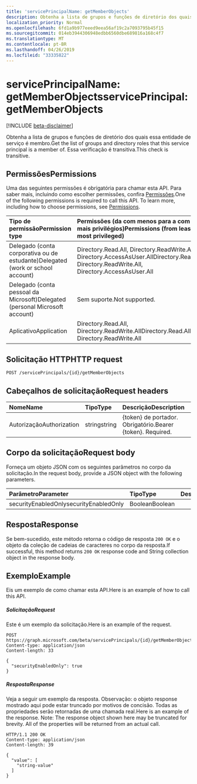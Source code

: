 ```yaml
---
title: 'servicePrincipalName: getMemberObjects'
description: Obtenha a lista de grupos e funções de diretório dos quais essa entidade de serviço é membro.  Essa verificação é transitiva.
localization_priority: Normal
ms.openlocfilehash: 6fd1a9b977eeed9eea56af19c2a7093795b45f15
ms.sourcegitcommit: 014eb3944306948edbb6560dbe689816a168c4f7
ms.translationtype: MT
ms.contentlocale: pt-BR
ms.lasthandoff: 04/26/2019
ms.locfileid: "33335822"
---
```

# <a name="serviceprincipal-getmemberobjects"></a><span data-ttu-id="8a50b-104">servicePrincipalName: getMemberObjects</span><span class="sxs-lookup"><span data-stu-id="8a50b-104">servicePrincipal: getMemberObjects</span></span>

[!INCLUDE [beta-disclaimer](../../includes/beta-disclaimer.md)]

<span data-ttu-id="8a50b-105">Obtenha a lista de grupos e funções de diretório dos quais essa entidade de serviço é membro.</span><span class="sxs-lookup"><span data-stu-id="8a50b-105">Get the list of groups and directory roles that this service principal is a member of.</span></span>  <span data-ttu-id="8a50b-106">Essa verificação é transitiva.</span><span class="sxs-lookup"><span data-stu-id="8a50b-106">This check is transitive.</span></span>

## <a name="permissions"></a><span data-ttu-id="8a50b-107">Permissões</span><span class="sxs-lookup"><span data-stu-id="8a50b-107">Permissions</span></span>
<span data-ttu-id="8a50b-p103">Uma das seguintes permissões é obrigatória para chamar esta API. Para saber mais, incluindo como escolher permissões, confira [Permissões](/graph/permissions-reference).</span><span class="sxs-lookup"><span data-stu-id="8a50b-p103">One of the following permissions is required to call this API. To learn more, including how to choose permissions, see [Permissions](/graph/permissions-reference).</span></span>

|<span data-ttu-id="8a50b-110">Tipo de permissão</span><span class="sxs-lookup"><span data-stu-id="8a50b-110">Permission type</span></span>      | <span data-ttu-id="8a50b-111">Permissões (da com menos para a com mais privilégios)</span><span class="sxs-lookup"><span data-stu-id="8a50b-111">Permissions (from least to most privileged)</span></span>              |
|:--------------------|:---------------------------------------------------------|
|<span data-ttu-id="8a50b-112">Delegado (conta corporativa ou de estudante)</span><span class="sxs-lookup"><span data-stu-id="8a50b-112">Delegated (work or school account)</span></span> | <span data-ttu-id="8a50b-113">Directory.Read.All, Directory.ReadWrite.All, Directory.AccessAsUser.All</span><span class="sxs-lookup"><span data-stu-id="8a50b-113">Directory.Read.All, Directory.ReadWrite.All, Directory.AccessAsUser.All</span></span>    |
|<span data-ttu-id="8a50b-114">Delegado (conta pessoal da Microsoft)</span><span class="sxs-lookup"><span data-stu-id="8a50b-114">Delegated (personal Microsoft account)</span></span> | <span data-ttu-id="8a50b-115">Sem suporte.</span><span class="sxs-lookup"><span data-stu-id="8a50b-115">Not supported.</span></span>    |
|<span data-ttu-id="8a50b-116">Aplicativo</span><span class="sxs-lookup"><span data-stu-id="8a50b-116">Application</span></span> | <span data-ttu-id="8a50b-117">Directory.Read.All, Directory.ReadWrite.All</span><span class="sxs-lookup"><span data-stu-id="8a50b-117">Directory.Read.All, Directory.ReadWrite.All</span></span> |

## <a name="http-request"></a><span data-ttu-id="8a50b-118">Solicitação HTTP</span><span class="sxs-lookup"><span data-stu-id="8a50b-118">HTTP request</span></span>
<!-- { "blockType": "ignored" } -->
```http
POST /servicePrincipals/{id}/getMemberObjects

```
## <a name="request-headers"></a><span data-ttu-id="8a50b-119">Cabeçalhos de solicitação</span><span class="sxs-lookup"><span data-stu-id="8a50b-119">Request headers</span></span>
| <span data-ttu-id="8a50b-120">Nome</span><span class="sxs-lookup"><span data-stu-id="8a50b-120">Name</span></span>       | <span data-ttu-id="8a50b-121">Tipo</span><span class="sxs-lookup"><span data-stu-id="8a50b-121">Type</span></span> | <span data-ttu-id="8a50b-122">Descrição</span><span class="sxs-lookup"><span data-stu-id="8a50b-122">Description</span></span>|
|:---------------|:--------|:----------|
| <span data-ttu-id="8a50b-123">Autorização</span><span class="sxs-lookup"><span data-stu-id="8a50b-123">Authorization</span></span>  | <span data-ttu-id="8a50b-124">string</span><span class="sxs-lookup"><span data-stu-id="8a50b-124">string</span></span>  | <span data-ttu-id="8a50b-p104">{token} de portador. Obrigatório.</span><span class="sxs-lookup"><span data-stu-id="8a50b-p104">Bearer {token}. Required.</span></span> |

## <a name="request-body"></a><span data-ttu-id="8a50b-127">Corpo da solicitação</span><span class="sxs-lookup"><span data-stu-id="8a50b-127">Request body</span></span>
<span data-ttu-id="8a50b-128">Forneça um objeto JSON com os seguintes parâmetros no corpo da solicitação.</span><span class="sxs-lookup"><span data-stu-id="8a50b-128">In the request body, provide a JSON object with the following parameters.</span></span>

| <span data-ttu-id="8a50b-129">Parâmetro</span><span class="sxs-lookup"><span data-stu-id="8a50b-129">Parameter</span></span>    | <span data-ttu-id="8a50b-130">Tipo</span><span class="sxs-lookup"><span data-stu-id="8a50b-130">Type</span></span>   |<span data-ttu-id="8a50b-131">Descrição</span><span class="sxs-lookup"><span data-stu-id="8a50b-131">Description</span></span>|
|:---------------|:--------|:----------|
|<span data-ttu-id="8a50b-132">securityEnabledOnly</span><span class="sxs-lookup"><span data-stu-id="8a50b-132">securityEnabledOnly</span></span>|<span data-ttu-id="8a50b-133">Boolean</span><span class="sxs-lookup"><span data-stu-id="8a50b-133">Boolean</span></span>||

## <a name="response"></a><span data-ttu-id="8a50b-134">Resposta</span><span class="sxs-lookup"><span data-stu-id="8a50b-134">Response</span></span>

<span data-ttu-id="8a50b-135">Se bem-sucedido, este método retorna o código de resposta `200 OK` e o objeto da coleção de cadeias de caracteres no corpo da resposta.</span><span class="sxs-lookup"><span data-stu-id="8a50b-135">If successful, this method returns `200 OK` response code and String collection object in the response body.</span></span>

## <a name="example"></a><span data-ttu-id="8a50b-136">Exemplo</span><span class="sxs-lookup"><span data-stu-id="8a50b-136">Example</span></span>
<span data-ttu-id="8a50b-137">Eis um exemplo de como chamar esta API.</span><span class="sxs-lookup"><span data-stu-id="8a50b-137">Here is an example of how to call this API.</span></span>
##### <a name="request"></a><span data-ttu-id="8a50b-138">Solicitação</span><span class="sxs-lookup"><span data-stu-id="8a50b-138">Request</span></span>
<span data-ttu-id="8a50b-139">Este é um exemplo da solicitação.</span><span class="sxs-lookup"><span data-stu-id="8a50b-139">Here is an example of the request.</span></span>
<!-- {
  "blockType": "request",
  "name": "serviceprincipal_getmemberobjects"
}-->
```http
POST https://graph.microsoft.com/beta/servicePrincipals/{id}/getMemberObjects
Content-type: application/json
Content-length: 33

{
  "securityEnabledOnly": true
}
```

##### <a name="response"></a><span data-ttu-id="8a50b-140">Resposta</span><span class="sxs-lookup"><span data-stu-id="8a50b-140">Response</span></span>
<span data-ttu-id="8a50b-p105">Veja a seguir um exemplo da resposta. Observação: o objeto response mostrado aqui pode estar truncado por motivos de concisão. Todas as propriedades serão retornadas de uma chamada real.</span><span class="sxs-lookup"><span data-stu-id="8a50b-p105">Here is an example of the response. Note: The response object shown here may be truncated for brevity. All of the properties will be returned from an actual call.</span></span>
<!-- {
  "blockType": "response",
  "truncated": true,
  "@odata.type": "string",
  "isCollection": true
} -->
```http
HTTP/1.1 200 OK
Content-type: application/json
Content-length: 39

{
  "value": [
    "string-value"
  ]
}
```

<!-- uuid: 8fcb5dbc-d5aa-4681-8e31-b001d5168d79
2015-10-25 14:57:30 UTC -->
<!--
{
  "type": "#page.annotation",
  "description": "servicePrincipal: getMemberObjects",
  "keywords": "",
  "section": "documentation",
  "tocPath": "",
  "suppressions": []
}
-->
